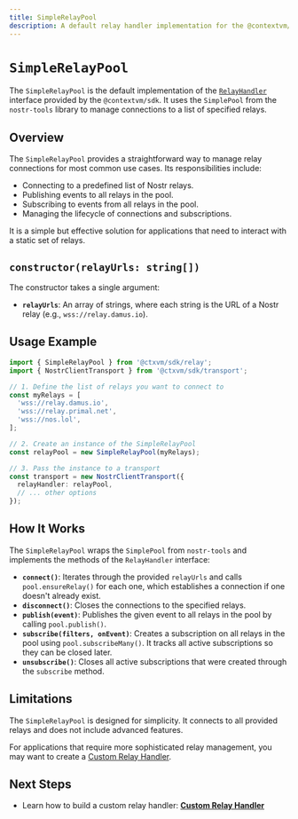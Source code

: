 ```yaml
---
title: SimpleRelayPool
description: A default relay handler implementation for the @contextvm/sdk.
---
```


# `SimpleRelayPool`

The `SimpleRelayPool` is the default implementation of the [`RelayHandler`](./relay-handler-interface) interface provided by the `@contextvm/sdk`. It uses the `SimplePool` from the `nostr-tools` library to manage connections to a list of specified relays.

## Overview

The `SimpleRelayPool` provides a straightforward way to manage relay connections for most common use cases. Its responsibilities include:

-   Connecting to a predefined list of Nostr relays.
-   Publishing events to all relays in the pool.
-   Subscribing to events from all relays in the pool.
-   Managing the lifecycle of connections and subscriptions.

It is a simple but effective solution for applications that need to interact with a static set of relays.

## `constructor(relayUrls: string[])`

The constructor takes a single argument:

-   **`relayUrls`**: An array of strings, where each string is the URL of a Nostr relay (e.g., `wss://relay.damus.io`).

## Usage Example

```typescript
import { SimpleRelayPool } from '@ctxvm/sdk/relay';
import { NostrClientTransport } from '@ctxvm/sdk/transport';

// 1. Define the list of relays you want to connect to
const myRelays = [
  'wss://relay.damus.io',
  'wss://relay.primal.net',
  'wss://nos.lol',
];

// 2. Create an instance of the SimpleRelayPool
const relayPool = new SimpleRelayPool(myRelays);

// 3. Pass the instance to a transport
const transport = new NostrClientTransport({
  relayHandler: relayPool,
  // ... other options
});
```

## How It Works

The `SimpleRelayPool` wraps the `SimplePool` from `nostr-tools` and implements the methods of the `RelayHandler` interface:

-   **`connect()`**: Iterates through the provided `relayUrls` and calls `pool.ensureRelay()` for each one, which establishes a connection if one doesn't already exist.
-   **`disconnect()`**: Closes the connections to the specified relays.
-   **`publish(event)`**: Publishes the given event to all relays in the pool by calling `pool.publish()`.
-   **`subscribe(filters, onEvent)`**: Creates a subscription on all relays in the pool using `pool.subscribeMany()`. It tracks all active subscriptions so they can be closed later.
-   **`unsubscribe()`**: Closes all active subscriptions that were created through the `subscribe` method.

## Limitations

The `SimpleRelayPool` is designed for simplicity. It connects to all provided relays and does not include advanced features.

For applications that require more sophisticated relay management, you may want to create a [Custom Relay Handler](./custom-relay-handler).

## Next Steps

-   Learn how to build a custom relay handler: **[Custom Relay Handler](./custom-relay-handler)**